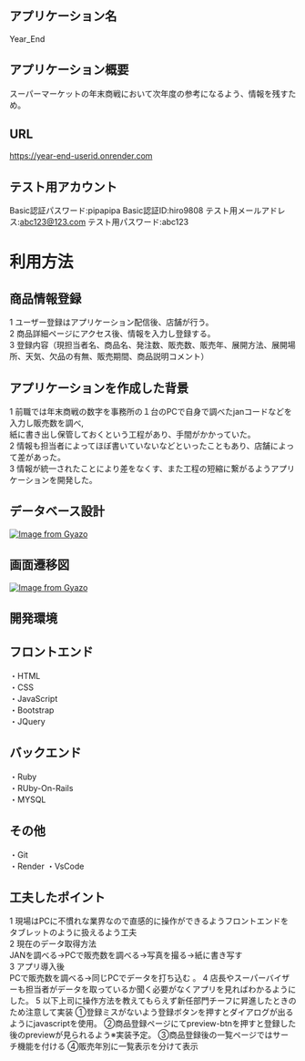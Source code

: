 ##  アプリケーション名
Year_End

## アプリケーション概要
スーパーマーケットの年末商戦において次年度の参考になるよう、情報を残すため。


## URL
https://year-end-userid.onrender.com

## テスト用アカウント
Basic認証パスワード:pipapipa
Basic認証ID:hiro9808
テスト用メールアドレス:abc123@123.com
テスト用パスワード:abc123
# 利用方法

## 商品情報登録
1 ユーザー登録はアプリケーション配信後、店舗が行う。  
2 商品詳細ページにアクセス後、情報を入力し登録する。  
3 登録内容（現担当者名、商品名、発注数、販売数、販売年、展開方法、展開場所、天気、欠品の有無、販売期間、商品説明コメント）
## アプリケーションを作成した背景
1 前職では年末商戦の数字を事務所の１台のPCで自身で調べたjanコードなどを入力し販売数を調べ,  
  紙に書き出し保管しておくという工程があり、手間がかかっていた。  
2 情報も担当者によってほぼ書いていないなどといったこともあり、店舗によって差があった。  
3 情報が統一されたことにより差をなくす、また工程の短縮に繋がるようアプリケーションを開発した。

## データベース設計
  [![Image from Gyazo](https://i.gyazo.com/31dc26aaf56f5d36a43d8331b46a5345.png)](https://gyazo.com/31dc26aaf56f5d36a43d8331b46a5345)
## 画面遷移図
  [![Image from Gyazo](https://i.gyazo.com/be16547fa3eaefeb6752a33686a202b2.png)](https://gyazo.com/be16547fa3eaefeb6752a33686a202b2)

## 開発環境
フロントエンド
-----------
・HTML  
・CSS  
・JavaScript  
・Bootstrap  
・JQuery  

バックエンド
---------
・Ruby  
・RUby-On-Rails  
・MYSQL 

その他
------
・Git  
・Render
・VsCode

## 工夫したポイント
1 現場はPCに不慣れな業界なので直感的に操作ができるようフロントエンドをタブレットのように扱えるよう工夫  
2 現在のデータ取得方法  
  JANを調べる→PCで販売数を調べる→写真を撮る→紙に書き写す  
3 アプリ導入後  
  PCで販売数を調べる→同じPCでデータを打ち込む 。
4 店長やスーパーバイザーも担当者がデータを取っているか聞く必要がなくアプリを見ればわかるようにした。
5 以下上司に操作方法を教えてもらえず新任部門チーフに昇進したときのため注意して実装
①登録ミスがないよう登録ボタンを押すとダイアログが出るようにjavascriptを使用。
②商品登録ページにてpreview-btnを押すと登録した後のpreviewが見られるよう※実装予定。
③商品登録後の一覧ページではサーチ機能を付ける
④販売年別に一覧表示を分けて表示
